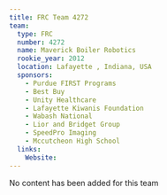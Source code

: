 ```yaml
---
title: FRC Team 4272
team:
  type: FRC
  number: 4272
  name: Maverick Boiler Robotics
  rookie_year: 2012
  location: Lafayette , Indiana, USA
  sponsors:
    - Purdue FIRST Programs
    - Best Buy
    - Unity Healthcare
    - Lafayette Kiwanis Foundation
    - Wabash National
    - Lior and Bridget Group
    - SpeedPro Imaging
    - Mccutcheon High School
  links:
    Website: 
---
```

No content has been added for this team
